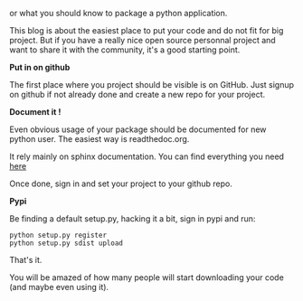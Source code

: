 or what you should know to package a python application.

This blog is about the easiest place to put your code and do not fit for big project.
But if you have a really nice open source personnal project and want to share it with the community, it's a good starting point.


**Put in on github**


The first place where you project should be visible is on GitHub.
Just signup on github if not already done and create a new repo for your project.

**Document it !**

Even obvious usage of your package should be documented for new python user.
The easiest way is readthedoc.org. 

It rely mainly on sphinx documentation. You can find everything you need [here](http://sphinx.pocoo.org/) 

Once done, sign in and set your project to your github repo.

**Pypi**

Be finding a default setup.py, hacking it a bit, sign in pypi and run:

    python setup.py register
    python setup.py sdist upload

That's it.

You will be amazed of how many people will start downloading your code (and maybe even using it).

